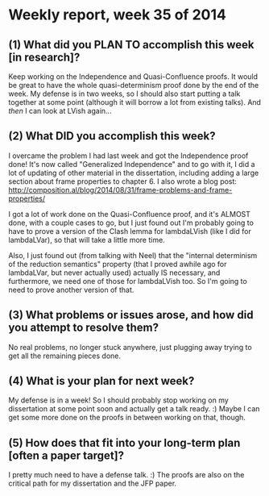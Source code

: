 # Weekly report, week 35 of 2014

## (1) What did you PLAN TO accomplish this week [in research]?

Keep working on the Independence and Quasi-Confluence proofs.  It
would be great to have the whole quasi-determinism proof done by the
end of the week.  My defense is in two weeks, so I should also start
putting a talk together at some point (although it will borrow a lot
from existing talks).  And *then* I can look at LVish again...

## (2) What DID you accomplish this week?

I overcame the problem I had last week and got the Independence proof
done!  It's now called "Generalized Independence" and to go with it, I
did a lot of updating of other material in the dissertation, including
adding a large section about frame properties to chapter 6.  I also
wrote a blog post:
http://composition.al/blog/2014/08/31/frame-problems-and-frame-properties/

I got a lot of work done on the Quasi-Confluence proof, and it's
ALMOST done, with a couple cases to go, but I just found out I'm
probably going to have to prove a version of the Clash lemma for
lambdaLVish (like I did for lambdaLVar), so that will take a little
more time.

Also, I just found out (from talking with Neel) that the "internal
determinism of the reduction semantics" property (that I proved awhile
ago for lambdaLVar, but never actually used) actually IS necessary,
and furthermore, we need one of those for lambdaLVish too.  So I'm
going to need to prove another version of that.

## (3) What problems or issues arose, and how did you attempt to resolve them?

No real problems, no longer stuck anywhere, just plugging away trying
to get all the remaining pieces done.

## (4) What is your plan for next week?

My defense is in a week!  So I should probably stop working on my
dissertation at some point soon and actually get a talk ready. :)
Maybe I can get some more done on the proofs in between working on
that, though.

## (5) How does that fit into your long-term plan [often a paper target]?

I pretty much need to have a defense talk.  :) The proofs are also on
the critical path for my dissertation and the JFP paper.
